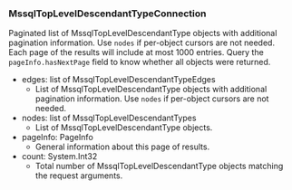 ### MssqlTopLevelDescendantTypeConnection
Paginated list of MssqlTopLevelDescendantType objects with additional pagination information. Use `nodes` if per-object cursors are not needed. Each page of the results will include at most 1000 entries. Query the `pageInfo.hasNextPage` field to know whether all objects were returned.

- edges: list of MssqlTopLevelDescendantTypeEdges
  - List of MssqlTopLevelDescendantType objects with additional pagination information. Use `nodes` if per-object cursors are not needed.
- nodes: list of MssqlTopLevelDescendantTypes
  - List of MssqlTopLevelDescendantType objects.
- pageInfo: PageInfo
  - General information about this page of results.
- count: System.Int32
  - Total number of MssqlTopLevelDescendantType objects matching the request arguments.
